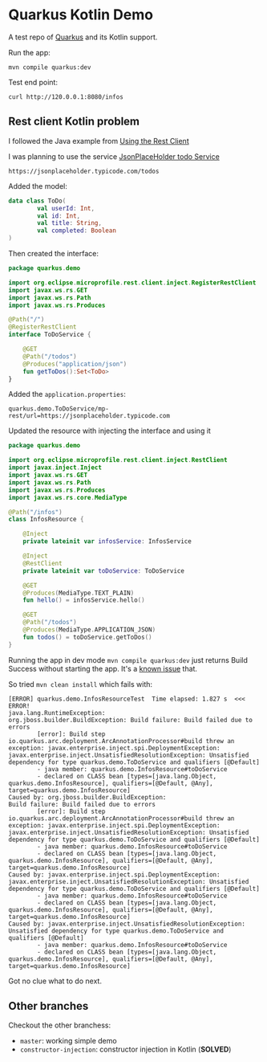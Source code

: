 # Quarkus Kotlin Demo

A test repo of [Quarkus](https://quarkus.io) and its Kotlin support.

Run the app:
```
mvn compile quarkus:dev
```

Test end point:
```
curl http://120.0.0.1:8080/infos
```

## Rest client Kotlin problem

I followed the Java example from [Using the Rest Client](https://quarkus.io/guides/rest-client-guide)

I was planning to use the service [JsonPlaceHolder todo Service](https://jsonplaceholder.typicode.com/todos) 

`https://jsonplaceholder.typicode.com/todos`

Added the model:

```kotlin
data class ToDo(
        val userId: Int,
        val id: Int,
        val title: String,
        val completed: Boolean
)
```

Then created the interface:

```kotlin
package quarkus.demo

import org.eclipse.microprofile.rest.client.inject.RegisterRestClient
import javax.ws.rs.GET
import javax.ws.rs.Path
import javax.ws.rs.Produces

@Path("/")
@RegisterRestClient
interface ToDoService {

    @GET
    @Path("/todos")
    @Produces("application/json")
    fun getToDos():Set<ToDo>
}
```

Added the `application.properties`:

```properties
quarkus.demo.ToDoService/mp-rest/url=https://jsonplaceholder.typicode.com
```

Updated the resource with injecting the interface and using it 

```kotlin
package quarkus.demo

import org.eclipse.microprofile.rest.client.inject.RestClient
import javax.inject.Inject
import javax.ws.rs.GET
import javax.ws.rs.Path
import javax.ws.rs.Produces
import javax.ws.rs.core.MediaType

@Path("/infos")
class InfosResource {

    @Inject
    private lateinit var infosService: InfosService

    @Inject
    @RestClient
    private lateinit var toDoService: ToDoService

    @GET
    @Produces(MediaType.TEXT_PLAIN)
    fun hello() = infosService.hello()

    @GET
    @Path("/todos")
    @Produces(MediaType.APPLICATION_JSON)
    fun todos() = toDoService.getToDos()
}
```

Running the app in dev mode `mvn compile quarkus:dev` just returns Build Success without starting the app.
It's a [known issue](https://github.com/quarkusio/quarkus/issues/1363) that.

So tried `mvn clean install` which fails with:

```
[ERROR] quarkus.demo.InfosResourceTest  Time elapsed: 1.827 s  <<< ERROR!
java.lang.RuntimeException: 
org.jboss.builder.BuildException: Build failure: Build failed due to errors
        [error]: Build step io.quarkus.arc.deployment.ArcAnnotationProcessor#build threw an exception: javax.enterprise.inject.spi.DeploymentException: javax.enterprise.inject.UnsatisfiedResolutionException: Unsatisfied dependency for type quarkus.demo.ToDoService and qualifiers [@Default]
        - java member: quarkus.demo.InfosResource#toDoService
        - declared on CLASS bean [types=[java.lang.Object, quarkus.demo.InfosResource], qualifiers=[@Default, @Any], target=quarkus.demo.InfosResource]
Caused by: org.jboss.builder.BuildException: 
Build failure: Build failed due to errors
        [error]: Build step io.quarkus.arc.deployment.ArcAnnotationProcessor#build threw an exception: javax.enterprise.inject.spi.DeploymentException: javax.enterprise.inject.UnsatisfiedResolutionException: Unsatisfied dependency for type quarkus.demo.ToDoService and qualifiers [@Default]
        - java member: quarkus.demo.InfosResource#toDoService
        - declared on CLASS bean [types=[java.lang.Object, quarkus.demo.InfosResource], qualifiers=[@Default, @Any], target=quarkus.demo.InfosResource]
Caused by: javax.enterprise.inject.spi.DeploymentException: 
javax.enterprise.inject.UnsatisfiedResolutionException: Unsatisfied dependency for type quarkus.demo.ToDoService and qualifiers [@Default]
        - java member: quarkus.demo.InfosResource#toDoService
        - declared on CLASS bean [types=[java.lang.Object, quarkus.demo.InfosResource], qualifiers=[@Default, @Any], target=quarkus.demo.InfosResource]
Caused by: javax.enterprise.inject.UnsatisfiedResolutionException: 
Unsatisfied dependency for type quarkus.demo.ToDoService and qualifiers [@Default]
        - java member: quarkus.demo.InfosResource#toDoService
        - declared on CLASS bean [types=[java.lang.Object, quarkus.demo.InfosResource], qualifiers=[@Default, @Any], target=quarkus.demo.InfosResource]
```

Got no clue what to do next.

## Other branches

Checkout the other branchess:
 - `master`: working simple demo
 - `constructor-injection`: constructor injection in Kotlin (**SOLVED**)
